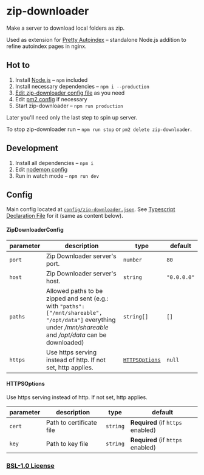 # zip-downloader

Make a server to download local folders as zip.

Used as extension for [Pretty Autoindex](https://github.com/serguun42/zip-downloader) – standalone Node.js addition to refine autoindex pages in nginx.

## Hot to

1. Install [Node.js](https://nodejs.org/) – `npm` included
2. Install necessary dependencies – `npm i --production`
3. [Edit zip-downloader config file](#config) as you need
4. Edit [pm2 config](./config/pm2.production.json) if necessary
5. Start zip-downloader – `npm run production`

Later you'll need only the last step to spin up server.

To stop zip-downloader run – `npm run stop` or `pm2 delete zip-downloader`.

## Development

1. Install all dependencies – `npm i`
2. Edit [nodemon config](./config/nodemon.dev.json)
3. Run in watch mode – `npm run dev`

## Config

Main config located at [`config/zip-downloader.json`](./config/zip-downloader.json).
See [Typescript Declaration File](./types/zipdownloaderconfig.d.ts) for it (same as content below).

#### ZipDownloaderConfig

| parameter | description                                                                                                                                                     | type                            | default     |
| --------- | --------------------------------------------------------------------------------------------------------------------------------------------------------------- | ------------------------------- | ----------- |
| `port`    | Zip Downloader server's port.                                                                                                                                   | `number`                        | `80`        |
| `host`    | Zip Downloader server's host.                                                                                                                                   | `string`                        | `"0.0.0.0"` |
| `paths`   | Allowed paths to be zipped and sent (e.g.: with `"paths": ["/mnt/shareable", "/opt/data"]` everything under _/mnt/shareable_ and _/opt/data_ can be downloaded) | `string[]`                      | `[]`        |
| `https`   | Use https serving instead of http. If not set, http applies.                                                                                                    | [`HTTPSOptions`](#httpsoptions) | `null`      |

#### HTTPSOptions

Use https serving instead of http. If not set, http applies.

| parameter | description              | type     | default                           |
| --------- | ------------------------ | -------- | --------------------------------- |
| `cert`    | Path to certificate file | `string` | **Required** (if `https` enabled) |
| `key`     | Path to key file         | `string` | **Required** (if `https` enabled) |

### [BSL-1.0 License](./LICENSE)
